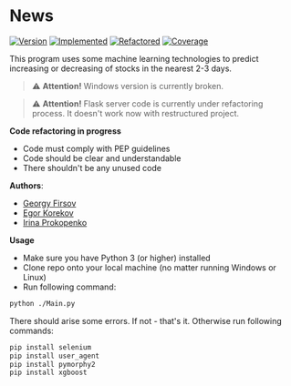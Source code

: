 # News
[![Version](https://img.shields.io/badge/Version-1.0-brightgreen)](https://github.com/GeorgyFirsov/News) [![Implemented](https://img.shields.io/badge/Implemented-100%25-brightgreen)](https://github.com/GeorgyFirsov/News) [![Refactored](https://img.shields.io/badge/Refactored-60%25-red)](https://github.com/GeorgyFirsov/News) [![Coverage](https://img.shields.io/badge/Coverage-0%25-red)](https://github.com/GeorgyFirsov/News)

This program uses some machine learning technologies to predict increasing or decreasing of stocks in the nearest 2-3 days.

> ⚠ **Attention\!** Windows version is currently broken.

> ⚠ **Attention\!** Flask server code is currently under refactoring process. It doesn't work now with restructured project.

**Code refactoring in progress**
- Code must comply with PEP guidelines
- Сode should be clear and understandable
- There shouldn't be any unused code

**Authors**: 
* [Georgy Firsov](https://github.com/GeorgyFirsov)
* [Egor Korekov](https://github.com/Kron610)
* [Irina Prokopenko](https://github.com/shybotan)

**Usage**
* Make sure you have Python 3 (or higher) installed
* Clone repo onto your local machine (no matter running Windows or Linux)
* Run following command:
```bash
python ./Main.py
```
There should arise some errors. If not - that's it.
Otherwise run following commands:
```bash
pip install selenium
pip install user_agent
pip install pymorphy2
pip install xgboost
```
